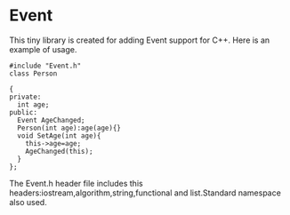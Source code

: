 # Event
This tiny library is created for adding Event support for C++.
Here is an example of usage.
```
#include "Event.h"
class Person

{
private:
  int age;
public:
  Event AgeChanged;
  Person(int age):age(age){}
  void SetAge(int age){
    this->age=age;
    AgeChanged(this);
  }
};
```
The Event.h header file includes this headers:iostream,algorithm,string,functional and list.Standard namespace also used.
